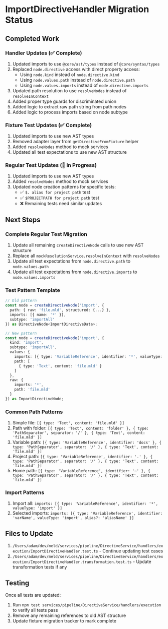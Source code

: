 # ImportDirectiveHandler Migration Status

## Completed Work

### Handler Updates (✅ Complete)
1. Updated imports to use `@core/ast/types` instead of `@core/syntax/types`
2. Replaced `node.directive` access with direct property access:
   - Using `node.kind` instead of `node.directive.kind`
   - Using `node.values.path` instead of `node.directive.path`
   - Using `node.values.imports` instead of `node.directive.imports`
3. Updated path resolution to use `resolveNodes` instead of `resolveInContext`
4. Added proper type guards for discriminated union
5. Added logic to extract raw path string from path nodes
6. Added logic to process imports based on node subtype

### Fixture Test Updates (✅ Complete)
1. Updated imports to use new AST types
2. Removed adapter layer from `getDirectiveFromFixture` helper
3. Added `resolveNodes` method to mock services
4. Updated all test expectations to use new AST structure

### Regular Test Updates (🔄 In Progress)
1. Updated imports to use new AST types
2. Added `resolveNodes` method to mock services  
3. Updated node creation patterns for specific tests:
   - ✅ `$. alias for project path` test
   - ✅ `$PROJECTPATH for project path` test
   - ❌ Remaining tests need similar updates

## Next Steps

### Complete Regular Test Migration
1. Update all remaining `createDirectiveNode` calls to use new AST structure
2. Replace all `mockResolutionService.resolveInContext` with `resolveNodes`
3. Update all test expectations from `node.directive.path` to `node.values.path`
4. Update all test expectations from `node.directive.imports` to `node.values.imports`

### Test Pattern Template
```typescript
// Old pattern
const node = createDirectiveNode('import', { 
  path: { raw: 'file.mld', structured: {...} }, 
  imports: [{ name: '*' }], 
  subtype: 'importAll' 
}) as DirectiveNode<ImportDirectiveData>;

// New pattern
const node = createDirectiveNode('import', {
  kind: 'import',
  subtype: 'importAll',
  values: {
    imports: [{ type: 'VariableReference', identifier: '*', valueType: 'import' }],
    path: [
      { type: 'Text', content: 'file.mld' }
    ]
  },
  raw: {
    imports: '*',
    path: 'file.mld'
  }
}) as ImportDirectiveNode;
```

### Common Path Patterns
1. Simple file: `[{ type: 'Text', content: 'file.mld' }]`
2. Path with folder: `[{ type: 'Text', content: 'folder' }, { type: 'PathSeparator', separator: '/' }, { type: 'Text', content: 'file.mld' }]`
3. Variable path: `[{ type: 'VariableReference', identifier: 'docs' }, { type: 'PathSeparator', separator: '/' }, { type: 'Text', content: 'file.mld' }]`
4. Project path: `[{ type: 'VariableReference', identifier: '.' }, { type: 'PathSeparator', separator: '/' }, { type: 'Text', content: 'file.mld' }]`
5. Home path: `[{ type: 'VariableReference', identifier: '~' }, { type: 'PathSeparator', separator: '/' }, { type: 'Text', content: 'file.mld' }]`

### Import Patterns
1. Import all: `imports: [{ type: 'VariableReference', identifier: '*', valueType: 'import' }]`
2. Selected imports: `imports: [{ type: 'VariableReference', identifier: 'varName', valueType: 'import', alias?: 'aliasName' }]`

## Files to Update
1. `/Users/adam/dev/meld/services/pipeline/DirectiveService/handlers/execution/ImportDirectiveHandler.test.ts` - Continue updating test cases
2. `/Users/adam/dev/meld/services/pipeline/DirectiveService/handlers/execution/ImportDirectiveHandler.transformation.test.ts` - Update transformation tests if any

## Testing
Once all tests are updated:
1. Run `npm test services/pipeline/DirectiveService/handlers/execution` to verify all tests pass
2. Remove any remaining references to old AST structure
3. Update fixture migration tracker to mark complete